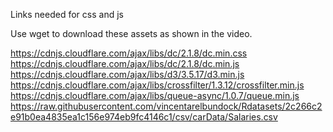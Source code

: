 Links needed for css and js

Use wget to download these assets as shown in the video.

https://cdnjs.cloudflare.com/ajax/libs/dc/2.1.8/dc.min.css
https://cdnjs.cloudflare.com/ajax/libs/dc/2.1.8/dc.min.js
https://cdnjs.cloudflare.com/ajax/libs/d3/3.5.17/d3.min.js
https://cdnjs.cloudflare.com/ajax/libs/crossfilter/1.3.12/crossfilter.min.js
https://cdnjs.cloudflare.com/ajax/libs/queue-async/1.0.7/queue.min.js
https://raw.githubusercontent.com/vincentarelbundock/Rdatasets/2c266c2e91b0ea4835ea1c156e974eb9fc4146c1/csv/carData/Salaries.csv 
